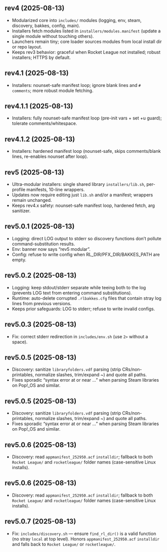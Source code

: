 
## rev4 (2025-08-13)
- Modularized core into `includes/` modules (logging, env, steam, discovery, bakkes, config, main).
- Installers fetch modules listed in `installers/modules.manifest` (update a single module without touching others).
- Launchers remain tiny; core loader sources modules from local install dir or repo layout.
- Keeps rev3 behavior: graceful when Rocket League not installed; robust installers; HTTPS by default.

## rev4.1 (2025-08-13)
- Installers: nounset-safe manifest loop; ignore blank lines and `# comments`; more robust module fetching.

## rev4.1.1 (2025-08-13)
- Installers: fully nounset-safe manifest loop (pre-init vars + set +u guard); tolerate comments/whitespace.


## rev4.1.2 (2025-08-13)
- Installers: hardened manifest loop (nounset-safe, skips comments/blank lines, re-enables nounset after loop).

## rev5 (2025-08-13)
- Ultra-modular installers: single shared library `installers/lib.sh`, per-profile manifests, 10-line wrappers.
- Updates now require editing just `lib.sh` and/or a manifest; wrappers remain unchanged.
- Keeps rev4.x safety: nounset-safe manifest loop, hardened fetch, arg sanitizer.

## rev5.0.1 (2025-08-13)
- Logging: direct LOG output to stderr so discovery functions don’t pollute command-substitution results.
- Env: banner now says “rev5 modular”.
- Config: refuse to write config when RL_DIR/PFX_DIR/BAKKES_PATH are empty.

## rev5.0.2 (2025-08-13)
- Logging: keep stdout/stderr separate while teeing both to the log (prevents LOG text from entering command substitutions).
- Runtime: auto-delete corrupted `.rlbakkes.cfg` files that contain stray log lines from previous versions.
- Keeps prior safeguards: LOG to stderr; refuse to write invalid configs.

## rev5.0.3 (2025-08-13)
- Fix: correct stderr redirection in `includes/env.sh` (use `2>` without a space).

## rev5.0.5 (2025-08-13)
- Discovery: sanitize `libraryfolders.vdf` parsing (strip CRs/non-printables, normalize slashes, trim/expand ~) and quote all paths.
- Fixes sporadic “syntax error at or near …” when parsing Steam libraries on Pop!_OS and similar.

## rev5.0.5 (2025-08-13)
- Discovery: sanitize `libraryfolders.vdf` parsing (strip CRs/non-printables, normalize slashes, trim/expand ~) and quote all paths.
- Fixes sporadic “syntax error at or near …” when parsing Steam libraries on Pop!_OS and similar.

## rev5.0.6 (2025-08-13)
- Discovery: read `appmanifest_252950.acf` `installdir`; fallback to both `Rocket League/` and `rocketleague/` folder names (case-sensitive Linux installs).

## rev5.0.6 (2025-08-13)
- Discovery: read `appmanifest_252950.acf` `installdir`; fallback to both `Rocket League/` and `rocketleague/` folder names (case-sensitive Linux installs).

## rev5.0.7 (2025-08-13)
- Fix: `includes/discovery.sh` — ensure `find_rl_dir()` is a valid function (no stray `local` at top level). Honors `appmanifest_252950.acf` `installdir` and falls back to `Rocket League/` or `rocketleague/`.
